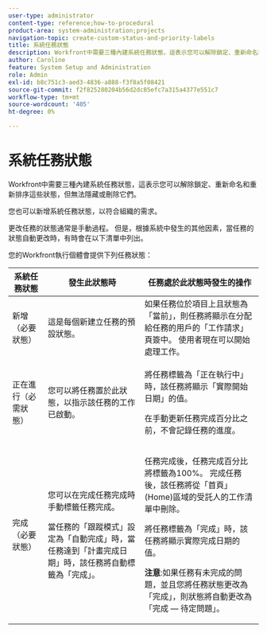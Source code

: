```yaml
---
user-type: administrator
content-type: reference;how-to-procedural
product-area: system-administration;projects
navigation-topic: create-custom-status-and-priority-labels
title: 系統任務狀態
description: Workfront中需要三種內建系統任務狀態，這表示您可以解除鎖定、重新命名和重新排序這些狀態，但無法隱藏或刪除它們。 您也可以新增系統任務狀態，以符合組織的需求。 更改任務的狀態通常是手動過程，但有時會根據系統中發生的其他因素自動更改任務的狀態。
author: Caroline
feature: System Setup and Administration
role: Admin
exl-id: b8c751c3-aed3-4836-a888-f3f8a5f08421
source-git-commit: f2f825280204b56d2dc85efc7a315a4377e551c7
workflow-type: tm+mt
source-wordcount: '405'
ht-degree: 0%

---
```


# 系統任務狀態

Workfront中需要三種內建系統任務狀態，這表示您可以解除鎖定、重新命名和重新排序這些狀態，但無法隱藏或刪除它們。

您也可以新增系統任務狀態，以符合組織的需求。

更改任務的狀態通常是手動過程。 但是，根據系統中發生的其他因素，當任務的狀態自動更改時，有時會在以下清單中列出。

您的Workfront執行個體會提供下列任務狀態：

<table style="table-layout:auto"> 
 <col> 
 <col> 
 <col> 
 <thead> 
  <tr> 
   <th>系統任務狀態</th> 
   <th>發生此狀態時</th> 
   <th>任務處於此狀態時發生的操作</th> 
  </tr> 
 </thead> 
 <tbody> 
  <tr> 
   <td>新增（必要狀態）</td> 
   <td>這是每個新建立任務的預設狀態。</td> 
   <td>如果任務位於項目上且狀態為「當前」，則任務將顯示在分配給任務的用戶的「工作請求」頁簽中。 使用者現在可以開始處理工作。</td> 
  </tr> 
  <tr> 
   <td>正在進行（必需狀態）</td> 
   <td>您可以將任務置於此狀態，以指示該任務的工作已啟動。</td> 
   <td> <p>將任務標籤為「正在執行中」時，該任務將顯示「實際開始日期」的值。</p> <p>在手動更新任務完成百分比之前，不會記錄任務的進度。</p> </td> 
  </tr> 
  <tr> 
   <td>完成（必要狀態）</td> 
   <td> <p>您可以在完成任務完成時手動標籤任務完成。</p> <p>當任務的「跟蹤模式」設定為「自動完成」時，當任務達到「計畫完成日期」時，該任務將自動標籤為「完成」。</p> </td> 
   <td> <p>任務完成後，任務完成百分比將標籤為100%。 完成任務後，該任務將從「首頁」(Home)區域的受託人的工作清單中刪除。</p> <p>將任務標籤為「完成」時，該任務將顯示實際完成日期的值。</p> <p><b>注意</b>:如果任務有未完成的問題，並且您將任務狀態更改為「完成」，則狀態將自動更改為「完成 — 待定問題」。</p> </td> 
  </tr> 
 </tbody> 
</table>
